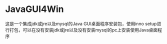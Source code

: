 # JavaGUI4Win
这是一个集成jdk或jre以及mysql的Java GUI桌面程序安装包，使用inno setup进行打包，可以在没有安装jdk或jre以及没有安装mysql的pc上安装使用Java桌面程序
